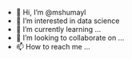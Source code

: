 - 👋 Hi, I’m @mshumayl
- 👀 I’m interested in data science
- 🌱 I’m currently learning ...
- 💞️ I’m looking to collaborate on ...
- 📫 How to reach me ...

<!---
mshumayl/mshumayl is a ✨ special ✨ repository because its `README.md` (this file) appears on your GitHub profile.
You can click the Preview link to take a look at your changes.
--->
